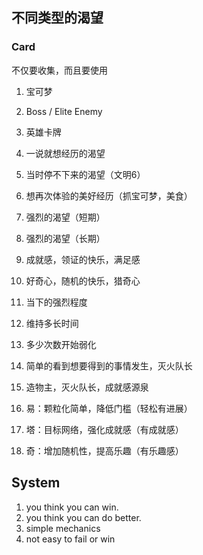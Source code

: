 ## 不同类型的渴望

### Card

不仅要收集，而且要使用

1. 宝可梦
1. Boss / Elite Enemy
1. 英雄卡牌

1. 一说就想经历的渴望
1. 当时停不下来的渴望（文明6）
1. 想再次体验的美好经历（抓宝可梦，美食）
1. 强烈的渴望（短期）
1. 强烈的渴望（长期）

1. 成就感，领证的快乐，满足感
1. 好奇心，随机的快乐，猎奇心

1. 当下的强烈程度
1. 维持多长时间
1. 多少次数开始弱化

1. 简单的看到想要得到的事情发生，灭火队长
1. 造物主，灭火队长，成就感源泉

1. 易：颗粒化简单，降低门槛（轻松有进展）
1. 塔：目标网络，强化成就感（有成就感）
1. 奇：增加随机性，提高乐趣（有乐趣感）

## System

1. you think you can win.
1. you think you can do better.
1. simple mechanics
1. not easy to fail or win